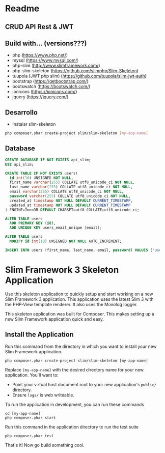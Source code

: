 # Readme

## CRUD API Rest & JWT

## Build with... (versions???)
- php (https://www.php.net/)
- mysql (https://www.mysql.com/)
- php-slim (http://www.slimframework.com/)
- php-slim-skeleton (https://github.com/slimphp/Slim-Skeleton)
- tuupola (JWT php slim) (https://github.com/tuupola/slim-jwt-auth)
- bootstrap (https://getbootstrap.com/)
- bootswatch (https://bootswatch.com/)
- ionicons (https://ionicons.com/)
- jquery (https://jquery.com/)



## Desarrollo 

- Instalar slim-skeleton
```sh
php composer.phar create-project slim/slim-skeleton [my-app-name]
```

## Database
```sql
CREATE DATABASE IF NOT EXISTS api_slim;
USE api_slim;

CREATE TABLE IF NOT EXISTS users(
  id int(10) UNSIGNED NOT NULL,
  first_name varchar(255) COLLATE utf8_unicode_ci NOT NULL,
  last_name varchar(255) COLLATE utf8_unicode_ci NOT NULL,
  email varchar(255) COLLATE utf8_unicode_ci NOT NULL,
  password varchar(255) COLLATE utf8_unicode_ci NOT NULL,
  created_at timestamp NOT NULL DEFAULT CURRENT_TIMESTAMP,
  updated_at timestamp NOT NULL DEFAULT CURRENT_TIMESTAMP  
) ENGINE=InnoDB DEFAULT CHARSET=utf8 COLLATE=utf8_unicode_ci;

ALTER TABLE users
  ADD PRIMARY KEY (id),
  ADD UNIQUE KEY users_email_unique (email);

ALTER TABLE users
  MODIFY id int(10) UNSIGNED NOT NULL AUTO_INCREMENT;

INSERT INTO users (first_name, last_name, email, password) VALUES ('user', 'pass', 'user@pass', '$2y$10$ITIN3SaPqeZ4IYYg3YpSweGU83ObnLkqeG1FkdWjzb5eeOZd5S6zC');
```



# Slim Framework 3 Skeleton Application

Use this skeleton application to quickly setup and start working on a new Slim Framework 3 application. This application uses the latest Slim 3 with the PHP-View template renderer. It also uses the Monolog logger.

This skeleton application was built for Composer. This makes setting up a new Slim Framework application quick and easy.

## Install the Application

Run this command from the directory in which you want to install your new Slim Framework application.

    php composer.phar create-project slim/slim-skeleton [my-app-name]

Replace `[my-app-name]` with the desired directory name for your new application. You'll want to:

* Point your virtual host document root to your new application's `public/` directory.
* Ensure `logs/` is web writeable.

To run the application in development, you can run these commands 

	cd [my-app-name]
	php composer.phar start

Run this command in the application directory to run the test suite

	php composer.phar test

That's it! Now go build something cool.
